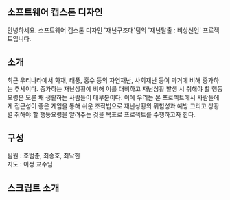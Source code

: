 ## 소프트웨어 캡스톤 디자인
안녕하세요.
소프트웨어 캡스톤 디자인 '재난구조대'팀의 '재난탈출 : 비상선언' 프로젝트입니다.

## 소개
최근 우리나라에서 화재, 태풍, 홍수 등의 자연재난, 사회재난 등이 과거에 비해 증가하는 추세이다. 
증가하는 재난상황에 비해 이를 대비하고 재난상황 발생 시 취해야 할 행동요령은 모른 채 생활하는 
사람들이 대부분이다. 이에 우리는 본 프로젝트에서 사람들에게 접근성이 좋은 게임을 통해 쉬운 
조작법으로 재난상황의 위험성과 예방 그리고 상황별 취해야 할 행동요령을 알려주는 것을 목표로 
프로젝트를 수행하고자 한다.

## 구성
팀원 : 조범준, 최승호, 최낙헌 <br>
지도 : 이정 교수님

## 스크립트 소개
